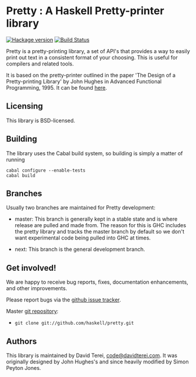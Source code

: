 # Pretty : A Haskell Pretty-printer library

[![Hackage version](https://img.shields.io/hackage/v/hlint.svg?style=flat)](https://hackage.haskell.org/package/pretty) [![Build Status](https://img.shields.io/travis/haskell/pretty.svg?style=flat)](https://travis-ci.org/haskell/pretty)

Pretty is a pretty-printing library, a set of API's that provides a
way to easily print out text in a consistent format of your choosing.
This is useful for compilers and related tools.

It is based on the pretty-printer outlined in the  paper 'The Design
of a Pretty-printing Library' by John Hughes in Advanced Functional
Programming, 1995. It can be found
[here](http://citeseerx.ist.psu.edu/viewdoc/summary?doi=10.1.1.38.8777).


## Licensing

This library is BSD-licensed.

## Building

The library uses the Cabal build system, so building is simply a
matter of running

```
cabal configure --enable-tests
cabal build
```

## Branches

Usually two branches are maintained for Pretty development:

 * master: This branch is generally kept in a stable state and is
   where release are pulled and made from. The reason for this is GHC
   includes the pretty library and tracks the master branch by default
   so we don't want experimental code being pulled into GHC at times.

 * next: This branch is the general development branch.

## Get involved!

We are happy to receive bug reports, fixes, documentation enhancements,
and other improvements.

Please report bugs via the
[github issue tracker](http://github.com/haskell/pretty/issues).

Master [git repository](http://github.com/haskell/pretty):

* `git clone git://github.com/haskell/pretty.git`

## Authors

This library is maintained by David Terei, <code@davidterei.com>. It
was originally designed by John Hughes's and since heavily modified by
Simon Peyton Jones.

